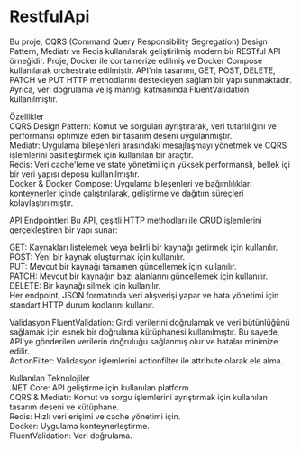 # RestfulApi

Bu proje, CQRS (Command Query Responsibility Segregation) Design Pattern, Mediatr ve Redis kullanılarak geliştirilmiş modern bir RESTful API örneğidir. Proje, Docker ile containerize edilmiş ve Docker Compose kullanılarak orchestrate edilmiştir. API'nin tasarımı, GET, POST, DELETE, PATCH ve PUT HTTP methodlarını destekleyen sağlam bir yapı sunmaktadır. Ayrıca, veri doğrulama ve iş mantığı katmanında FluentValidation kullanılmıştır.

Özellikler
<br>
CQRS Design Pattern: Komut ve sorguları ayrıştırarak, veri tutarlılığını ve performansı optimize eden bir tasarım deseni uygulanmıştır.
<br>
Mediatr: Uygulama bileşenleri arasındaki mesajlaşmayı yönetmek ve CQRS işlemlerini basitleştirmek için kullanılan bir araçtır.
<br>
Redis: Veri cache'leme ve state yönetimi için yüksek performanslı, bellek içi bir veri yapısı deposu kullanılmıştır.
<br>
Docker & Docker Compose: Uygulama bileşenleri ve bağımlılıkları konteynerler içinde çalıştırılarak, geliştirme ve dağıtım süreçleri kolaylaştırılmıştır.
<br>

API Endpointleri
Bu API, çeşitli HTTP methodları ile CRUD işlemlerini gerçekleştiren bir yapı sunar:
<br>

GET: Kaynakları listelemek veya belirli bir kaynağı getirmek için kullanılır.
<br>
POST: Yeni bir kaynak oluşturmak için kullanılır.
<br>
PUT: Mevcut bir kaynağı tamamen güncellemek için kullanılır.
<br>
PATCH: Mevcut bir kaynağın bazı alanlarını güncellemek için kullanılır.
<br>
DELETE: Bir kaynağı silmek için kullanılır.
<br>
Her endpoint, JSON formatında veri alışverişi yapar ve hata yönetimi için standart HTTP durum kodlarını kullanır.
<br>

Validasyon
FluentValidation: Girdi verilerini doğrulamak ve veri bütünlüğünü sağlamak için esnek bir doğrulama kütüphanesi kullanılmıştır. Bu sayede, API'ye gönderilen verilerin doğruluğu sağlanmış olur ve hatalar minimize edilir.
<br>
ActionFilter: Validasyon işlemlerini actionfilter ile attribute olarak ele alma.
<br>

Kullanılan Teknolojiler
<br>
.NET Core: API geliştirme için kullanılan platform.
<br>
CQRS & Mediatr: Komut ve sorgu işlemlerini ayrıştırmak için kullanılan tasarım deseni ve kütüphane.
<br>
Redis: Hızlı veri erişimi ve cache yönetimi için.
<br>
Docker: Uygulama konteynerleştirme.
<br>
FluentValidation: Veri doğrulama.
<br>
